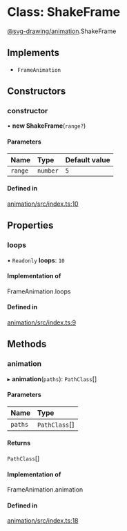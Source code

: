 # Class: ShakeFrame

[@svg-drawing/animation](../../modules/svg_drawing_animation.md).ShakeFrame

## Implements

- `FrameAnimation`

## Constructors

### constructor

• **new ShakeFrame**(`range?`)

#### Parameters

| Name | Type | Default value |
| :------ | :------ | :------ |
| `range` | `number` | `5` |

#### Defined in

[animation/src/index.ts:10](https://github.com/kmkzt/svg-drawing/blob/6e54c2f/packages/animation/src/index.ts#L10)

## Properties

### loops

• `Readonly` **loops**: ``10``

#### Implementation of

FrameAnimation.loops

#### Defined in

[animation/src/index.ts:9](https://github.com/kmkzt/svg-drawing/blob/6e54c2f/packages/animation/src/index.ts#L9)

## Methods

### animation

▸ **animation**(`paths`): `PathClass`[]

#### Parameters

| Name | Type |
| :------ | :------ |
| `paths` | `PathClass`[] |

#### Returns

`PathClass`[]

#### Implementation of

FrameAnimation.animation

#### Defined in

[animation/src/index.ts:18](https://github.com/kmkzt/svg-drawing/blob/6e54c2f/packages/animation/src/index.ts#L18)
